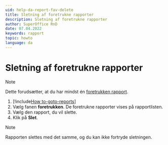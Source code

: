 ```yaml
---
uid: help-da-report-fav-delete
title: Sletning af foretrukne rapporter
description: Sletning af foretrukne rapporter
author: SuperOffice RnD
date: 07.04.2022
keywords: rapport
topic: howto
language: da
---
```


# Sletning af foretrukne rapporter

> [!NOTE]
> Dette forudsætter, at du har mindst én [foretrukken rapport][1].

1. [!include[How to-goto-reports](../includes/goto-reports.md)]
2. Vælg fanen **foretrukken**. De foretrukne rapporter vises på rapportlisten.
3. Vælg den rapport, du vil slette.
4. Klik på **Slet**.

> [!NOTE]
> Rapporten slettes med det samme, og du kan ikke fortryde sletningen.

<!-- Referenced links -->
[1]: add.md

<!-- Referenced images -->

